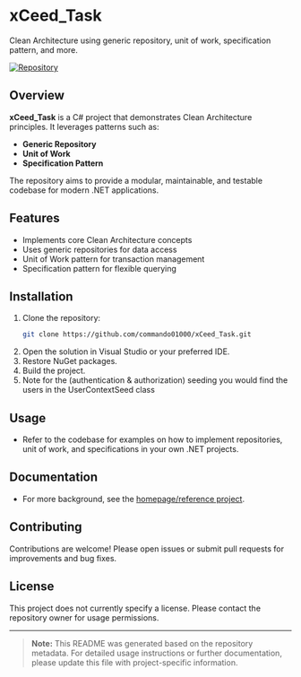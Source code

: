 # xCeed_Task

Clean Architecture using generic repository, unit of work, specification pattern, and more.

[![Repository](https://img.shields.io/badge/repo-xCeed_Task-blue)](https://github.com/commando01000/xCeed_Task)

## Overview

**xCeed_Task** is a C# project that demonstrates Clean Architecture principles. It leverages patterns such as:
- **Generic Repository**
- **Unit of Work**
- **Specification Pattern**

The repository aims to provide a modular, maintainable, and testable codebase for modern .NET applications.

## Features

- Implements core Clean Architecture concepts
- Uses generic repositories for data access
- Unit of Work pattern for transaction management
- Specification pattern for flexible querying

## Installation

1. Clone the repository:
   ```bash
   git clone https://github.com/commando01000/xCeed_Task.git
   ```
2. Open the solution in Visual Studio or your preferred IDE.
3. Restore NuGet packages.
4. Build the project.
5. Note for the (authentication & authorization) seeding you would find the users in the UserContextSeed class
## Usage

- Refer to the codebase for examples on how to implement repositories, unit of work, and specifications in your own .NET projects.

## Documentation

- For more background, see the [homepage/reference project](https://github.com/commando01000/Base.Generic.Repository.UoW).

## Contributing

Contributions are welcome! Please open issues or submit pull requests for improvements and bug fixes.

## License

This project does not currently specify a license. Please contact the repository owner for usage permissions.

---

> **Note:** This README was generated based on the repository metadata. For detailed usage instructions or further documentation, please update this file with project-specific information.
